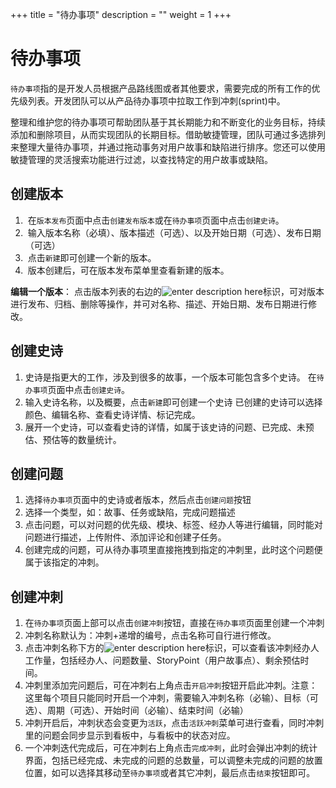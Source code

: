 ﻿+++
title = "待办事项"
description = ""
weight = 1
+++

<h1 id="1">待办事项</h1>
   
`待办事项`指的是开发人员根据产品路线图或者其他要求，需要完成的所有工作的优先级列表。开发团队可以从产品待办事项中拉取工作到冲刺(sprint)中。  
   
整理和维护您的待办事项可帮助团队基于其长期能力和不断变化的业务目标，持续添加和删除项目，从而实现团队的长期目标。借助敏捷管理，团队可通过多选排列来整理大量待办事项，并通过拖动事务对用户故事和缺陷进行排序。您还可以使用敏捷管理的灵活搜索功能进行过滤，以查找特定的用户故事或缺陷。


<h2 id="1">创建版本</h2>
 
 1.  在`版本发布`页面中点击`创建发布版本`或在`待办事项`页面中点击`创建史诗`。
 2.  输入版本名称（必填）、版本描述（可选）、以及开始日期（可选）、发布日期（可选）
 3.  点击`新建`即可创建一个新的版本。
 4.  版本创建后，可在版本发布菜单里查看新建的版本。

  
**编辑一个版本**：
点击版本列表的右边的![enter description here](/docs/user-guide/agile/imge/image1.png "image1")标识，可对版本进行发布、归档、删除等操作，并可对名称、描述、开始日期、发布日期进行修改。

      
<h2 id="1">创建史诗</h2>

 1. 史诗是指更大的工作，涉及到很多的故事，一个版本可能包含多个史诗。 在`待办事项`页面中点击`创建史诗`。
 2. 输入史诗名称，以及概要，点击`新建`即可创建一个史诗 已创建的史诗可以选择颜色、编辑名称、查看史诗详情、标记完成。
 3. 展开一个史诗，可以查看史诗的详情，如属于该史诗的问题、已完成、未预估、预估等的数量统计。

<h2 id="1">创建问题</h2>

 1. 选择`待办事项`页面中的史诗或者版本，然后点击`创建问题`按钮
 2. 选择一个类型，如：故事、任务或缺陷，完成问题描述
 3. 点击问题，可以对问题的优先级、模块、标签、经办人等进行编辑，同时能对问题进行描述，上传附件、添加评论和创建子任务。
 4. 创建完成的问题，可从待办事项里直接拖拽到指定的冲刺里，此时这个问题便属于该指定的冲刺。

 
<h2 id="1">创建冲刺</h2>

 
 1. 在`待办事项`页面上部可以点击`创建冲刺`按钮，直接在`待办事项`页面里创建一个冲刺
 2. 冲刺名称默认为：冲刺+递增的编号，点击名称可自行进行修改。  
 3. 点击冲刺名称下方的![enter description here](/docs/user-guide/agile/imge/image2.png "image2")标识，可以查看该冲刺经办人工作量，包括经办人、问题数量、StoryPoint（用户故事点）、剩余预估时间。
 4. 冲刺里添加完问题后，可在冲刺右上角点击`开启冲刺`按钮开启此冲刺。注意：这里每个项目只能同时开启一个冲刺，需要输入冲刺名称（必输）、目标（可选）、周期（可选）、开始时间（必输）、结束时间（必输）
 5. 冲刺开启后，冲刺状态会变更为`活跃`，点击`活跃冲刺`菜单可进行查看，同时冲刺里的问题会同步显示到看板中，与看板中的状态对应。
 6. 一个冲刺迭代完成后，可在冲刺右上角点击`完成冲刺`，此时会弹出冲刺的统计界面，包括已经完成、未完成的问题的总数量，可以调整未完成的问题的放置位置，如可以选择其移动至`待办事项`或者其它冲刺，最后点击`结束`按钮即可。

